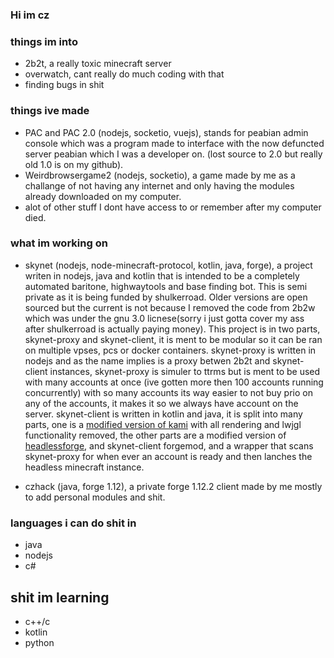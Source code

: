 ### Hi im cz


### things im into

- 2b2t, a really toxic minecraft server
- overwatch, cant really do much coding with that 
- finding bugs in shit

### things ive made
- PAC and PAC 2.0 (nodejs, socketio, vuejs), stands for peabian admin console which was a program made to interface with the now defuncted server peabian which I was a developer on. (lost source to 2.0 but really old 1.0 is on my github).
- Weirdbrowsergame2 (nodejs, socketio), a game made by me as a challange of not having any internet and only having the modules already downloaded on my computer.
- alot of other stuff I dont have access to or remember after my computer died.

### what im working on
- skynet (nodejs, node-minecraft-protocol, kotlin, java, forge), a project writen in nodejs, java and kotlin that is intended to be a completely automated baritone, highwaytools and base finding bot. This is semi private as it is being funded by shulkerroad. Older versions are open sourced but the current is not because I removed the code from 2b2w which was under the gnu 3.0 licnese(sorry i just gotta cover my ass after shulkerroad is actually paying money). This project is in two parts, skynet-proxy and skynet-client, it is ment to be modular so it can be ran on multiple vpses, pcs or docker containers. skynet-proxy is written in nodejs and as the name implies is a proxy betwen 2b2t and skynet-client instances, skynet-proxy is simuler to ttrms but is ment to be used with many accounts at once (ive gotten more then 100 accounts running concurrently) with so many accounts its way easier to not buy prio on any of the accounts, it makes it so we always have  account on the server. skynet-client is written in kotlin and java, it is split into many parts, one is a [modified version of kami](https://github.com/czho/kamiblue-hwt-headless) with all rendering and lwjgl functionality removed, the other parts are a modified version of [headlessforge](https://github.com/3arthqu4ke/HeadlessForge), and skynet-client forgemod, and a wrapper that scans skynet-proxy for when ever an account is ready and then lanches the headless minecraft instance.

- czhack (java, forge 1.12), a private forge 1.12.2 client made by me mostly to add personal modules and shit.
### languages i can do shit in
- java
- nodejs
- c#

## shit im learning
- c++/c
- kotlin
- python
